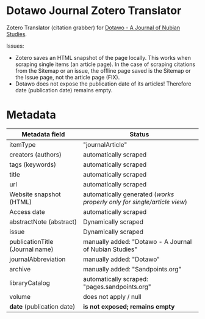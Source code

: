 # Dotawo Journal Zotero Translator

Zotero Translator (citation grabber) for [Dotawo - A Journal of Nubian Studies](https://pages.sandpoints.org/dotawo/journal/). 

Issues: 
- Zotero saves an HTML snapshot of the page locally. This works when scraping single items (an article page). In the case of scraping citations from the Sitemap or an issue, the offline page saved is the Sitemap or the Issue page, not the article page (FIX).
- Dotawo does not expose the publication date of its articles! Therefore date (publication date) remains empty. 

# Metadata 
| Metadata field | Status |
|-|-|
| itemType | "journalArticle" | 
| creators (authors) | automatically scraped| 
| tags (keywords) | automatically scraped| 
| title | automatically scraped|
| url |automatically scraped|
| Website snapshot (HTML) |automatically generated (*works properly only for single/article view*)|
| Access date |automatically scraped|
| abstractNote (abstract) | Dynamically scraped| 
| issue | Dynamically scraped |
| publicationTitle (Journal name) | manually added: "Dotawo - A Journal of Nubian Studies" |
| journalAbbreviation | manually added: "Dotawo" |
| archive |manually added: "Sandpoints.org" | 
| libraryCatalog | automatically scraped: "pages.sandpoints.org" | 
| volume | does not apply / null | 
| **date** (publication date) | **is not exposed; remains empty** |   

